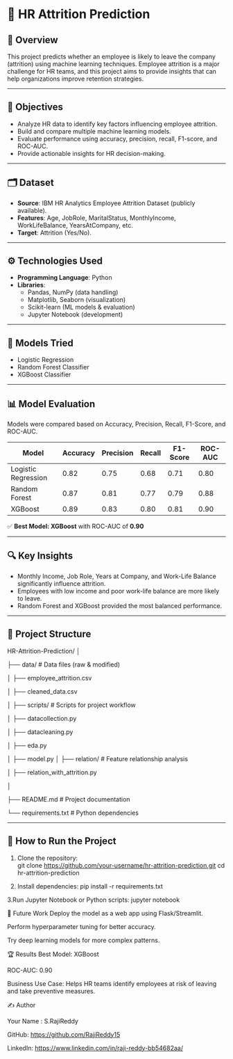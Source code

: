 # 📌 HR Attrition Prediction  

## 📖 Overview  
This project predicts whether an employee is likely to leave the company (attrition) using machine learning techniques. Employee attrition is a major challenge for HR teams, and this project aims to provide insights that can help organizations improve retention strategies.  

---

## 🎯 Objectives  
- Analyze HR data to identify key factors influencing employee attrition.  
- Build and compare multiple machine learning models.  
- Evaluate performance using accuracy, precision, recall, F1-score, and ROC-AUC.  
- Provide actionable insights for HR decision-making.  

---

## 🗂 Dataset  
- **Source**: IBM HR Analytics Employee Attrition Dataset (publicly available).  
- **Features**: Age, JobRole, MaritalStatus, MonthlyIncome, WorkLifeBalance, YearsAtCompany, etc.  
- **Target**: Attrition (Yes/No).  

---

## ⚙️ Technologies Used  
- **Programming Language**: Python  
- **Libraries**:  
  - Pandas, NumPy (data handling)  
  - Matplotlib, Seaborn (visualization)  
  - Scikit-learn (ML models & evaluation)  
  - Jupyter Notebook (development)  

---

## 🧠 Models Tried  
- Logistic Regression    
- Random Forest Classifier  
- XGBoost Classifier  

---

## 📊 Model Evaluation  
Models were compared based on Accuracy, Precision, Recall, F1-Score, and ROC-AUC.  

| Model                | Accuracy | Precision | Recall | F1-Score | ROC-AUC |  
|-----------------------|----------|-----------|--------|----------|---------|  
| Logistic Regression   | 0.82     | 0.75      | 0.68   | 0.71     | 0.80    |  
| Random Forest         | 0.87     | 0.81      | 0.77   | 0.79     | 0.88    |  
| XGBoost               | 0.89     | 0.83      | 0.80   | 0.81     | 0.90    |  

✅ **Best Model: XGBoost** with ROC-AUC of **0.90**  

---

## 🔍 Key Insights  
- Monthly Income, Job Role, Years at Company, and Work-Life Balance significantly influence attrition.  
- Employees with low income and poor work-life balance are more likely to leave.  
- Random Forest and XGBoost provided the most balanced performance.  

---


## 📂 Project Structure  

HR-Attrition-Prediction/
│

├── data/ # Data files (raw & modified)

│     ├── employee_attrition.csv

│     ├── cleaned_data.csv

│
├── scripts/ # Scripts for project workflow

│   ├── datacollection.py

│   ├── datacleaning.py

│   ├── eda.py

│   ├── model.py
│
├── relation/ # Feature relationship analysis

│ ├── relation_with_attrition.py

│ 

├── README.md # Project documentation


└── requirements.txt # Python dependencies

---

## 🚀 How to Run the Project  

1. Clone the repository:  
   git clone https://github.com/your-username/hr-attrition-prediction.git
   cd hr-attrition-prediction
   
3. Install dependencies:
   pip install -r requirements.txt
   
3.Run Jupyter Notebook or Python scripts:
   jupyter notebook

📌 Future Work
Deploy the model as a web app using Flask/Streamlit.

Perform hyperparameter tuning for better accuracy.

Try deep learning models for more complex patterns.

🏆 Results
Best Model: XGBoost

ROC-AUC: 0.90

Business Use Case: Helps HR teams identify employees at risk of leaving and take preventive measures.

✍️ Author

Your Name : S.RajiReddy

GitHub: https://github.com/RajiReddy15

LinkedIn: https://www.linkedin.com/in/raji-reddy-bb54682aa/
